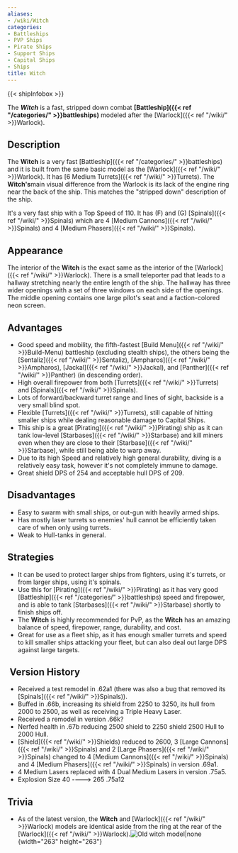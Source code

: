 ```yaml
---
aliases:
- /wiki/Witch
categories:
- Battleships
- PVP Ships
- Pirate Ships
- Support Ships
- Capital Ships
- Ships
title: Witch
---  
```


{{< shipInfobox >}} 

The **_Witch_** is a fast, stripped down combat **[Battleship]({{< ref "/categories/" >}}battleships)** modeled after the [Warlock]({{< ref "/wiki/" >}}Warlock). 

## Description

The **Witch** is a very fast [Battleship]({{< ref "/categories/" >}}battleships) and it is built from the same basic model as the [Warlock]({{< ref "/wiki/" >}}Warlock). It has [6 Medium Turrets]({{< ref "/wiki/" >}}Turrets). The **Witch's**main visual difference from the Warlock is its lack of the engine ring near the back of the ship. This matches the "stripped down" description of the ship.

It's a very fast ship with a Top Speed of 110. It has (F) and (G) [Spinals]({{< ref "/wiki/" >}}Spinals) which are 4 [Medium Cannons]({{< ref "/wiki/" >}}Spinals) and 4 [Medium Phasers]({{< ref "/wiki/" >}}Spinals).

## Appearance

The interior of the **Witch** is the exact same as the interior of the [Warlock]({{< ref "/wiki/" >}}Warlock). There is a small teleporter pad that leads to a hallway stretching nearly the entire length of the ship. The hallway has three wider openings with a set of three windows on each side of the openings. The middle opening contains one large pilot's seat and a faction-colored neon screen.

## Advantages

- Good speed and mobility, the fifth-fastest [Build Menu]({{< ref "/wiki/" >}}Build-Menu) battleship (excluding stealth ships), the others being the [Sentaliz]({{< ref "/wiki/" >}}Sentaliz), [Ampharos]({{< ref "/wiki/" >}}Ampharos), [Jackal]({{< ref "/wiki/" >}}Jackal), and [Panther]({{< ref "/wiki/" >}}Panther) (in descending order).
- High overall firepower from both [Turrets]({{< ref "/wiki/" >}}Turrets) and [Spinals]({{< ref "/wiki/" >}}Spinals).
- Lots of forward/backward turret range and lines of sight, backside is a very small blind spot.
- Flexible [Turrets]({{< ref "/wiki/" >}}Turrets), still capable of hitting smaller ships while dealing reasonable damage to Capital Ships.
- This ship is a great [Pirating]({{< ref "/wiki/" >}}Pirating) ship as it can tank low-level [Starbases]({{< ref "/wiki/" >}}Starbase) and kill miners even when they are close to their [Starbase]({{< ref "/wiki/" >}}Starbase), while still being able to warp away.
- Due to its high Speed and relatively high general durability, diving is a relatively easy task, however it's not completely immune to damage.
- Great shield DPS of 254 and acceptable hull DPS of 209.

## Disadvantages

- Easy to swarm with small ships, or out-gun with heavily armed ships.
- Has mostly laser turrets so enemies' hull cannot be efficiently taken care of when only using turrets.
- Weak to Hull-tanks in general.

## Strategies

- It can be used to protect larger ships from fighters, using it's turrets, or from larger ships, using it's spinals.
- Use this for [Pirating]({{< ref "/wiki/" >}}Pirating) as it has very good [Battleship]({{< ref "/categories/" >}}battleships) speed and firepower, and is able to tank [Starbases]({{< ref "/wiki/" >}}Starbase) shortly to finish ships off.
- The **Witch** is highly recommended for PvP, as the **Witch** has an amazing balance of speed, firepower, range, durability, and cost.
- Great for use as a fleet ship, as it has enough smaller turrets and speed to kill smaller ships attacking your fleet, but can also deal out large DPS against large targets.

##  Version History 

- Received a test remodel in .62a1 (there was also a bug that removed its [Spinals]({{< ref "/wiki/" >}}Spinals)).
- Buffed in .66b, increasing its shield from 2250 to 3250, its hull from 2000 to 2500, as well as receiving a Triple Heavy Laser.
- Received a remodel in version .66k?
- Nerfed health in .67b reducing 2500 shield to 2250 shield 2500 Hull to 2000 Hull.
- [Shield]({{< ref "/wiki/" >}}Shields) reduced to 2600, 3 [Large Cannons]({{< ref "/wiki/" >}}Spinals) and 2 [Large Phasers]({{< ref "/wiki/" >}}Spinals) changed to 4 [Medium Cannons]({{< ref "/wiki/" >}}Spinals) and 4 [Medium Phasers]({{< ref "/wiki/" >}}Spinals) in version .69a1.
- 4 Medium Lasers replaced with 4 Dual Medium Lasers in version .75a5.
- Explosion Size 40 ----> 265 .75a12

## Trivia

- As of the latest version, the **Witch** and [Warlock]({{< ref "/wiki/" >}}Warlock) models are identical aside from the ring at the rear of the [Warlock]({{< ref "/wiki/" >}}Warlock).![Old witch
model|none](Dennis_witch.png "Old witch model|none"){width="263" height="263"}